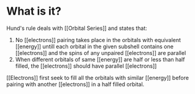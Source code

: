 # What is it?
Hund's rule deals with [[Orbital Series]] and states that: 

1) No [[electrons]] pairing takes place in the orbitals with equivalent [[energy]] untill each orbital in the given subshell contains one [[electrons]] and the spins of any unpaired [[electrons]] are parallel
2) When different orbitals of same [[energy]] are half or less than half filled, the [[electrons]] should have parallel [[electrons]]

[[Electrons]] first seek to fill all the orbitals with similar [[energy]] before pairing with another [[electrons]] in a half filled orbital. 

